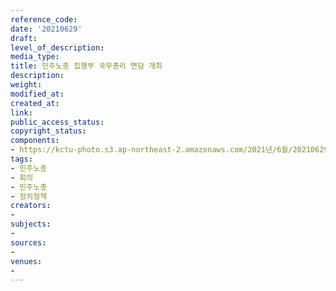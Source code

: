 ```yaml
---
reference_code: 
date: '20210629'
draft: 
level_of_description: 
media_type: 
title: 민주노총 집행부 국무총리 면담 개최
description: 
weight: 
modified_at: 
created_at: 
link: 
public_access_status: 
copyright_status: 
components:
- https://kctu-photo.s3.ap-northeast-2.amazonaws.com/2021년/6월/20210629-민주노총+집행부+국무총리+면담+개최_민주노총_회의_민주노총_정치정책/_5D40102.jpg
tags:
- 민주노총
- 회의
- 민주노총
- 정치정책
creators:
- 
subjects:
- 
sources:
- 
venues:
- 
---
```

